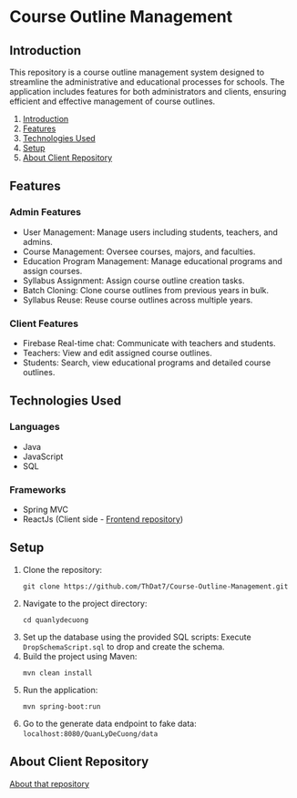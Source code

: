# Course Outline Management

## Introduction

This repository is a course outline management system designed to streamline the administrative and educational processes for schools. The application includes features for both administrators and clients, ensuring efficient and effective management of course outlines.

1. [Introduction](#introduction)
2. [Features](#features)
3. [Technologies Used](#technologies-used)
4. [Setup](#setup)
5. [About Client Repository](#about-client-repository)

## Features

### Admin Features

- User Management: Manage users including students, teachers, and admins.
- Course Management: Oversee courses, majors, and faculties.
- Education Program Management: Manage educational programs and assign courses.
- Syllabus Assignment: Assign course outline creation tasks.
- Batch Cloning: Clone course outlines from previous years in bulk.
- Syllabus Reuse: Reuse course outlines across multiple years.

### Client Features
- Firebase Real-time chat: Communicate with teachers and students.
- Teachers: View and edit assigned course outlines.
- Students: Search, view educational programs and detailed course outlines.

## Technologies Used

### Languages

- Java
- JavaScript
- SQL

### Frameworks

- Spring MVC
- ReactJs (Client side - [Frontend repository](#about-client-repository))

## Setup

1. Clone the repository:
   ```
   git clone https://github.com/ThDat7/Course-Outline-Management.git
   ```
2. Navigate to the project directory:
   ```
   cd quanlydecuong
   ```
3. Set up the database using the provided SQL scripts:
   Execute `DropSchemaScript.sql` to drop and create the schema.
4. Build the project using Maven:
   ```
   mvn clean install
   ```
5. Run the application:
   ```
   mvn spring-boot:run
   ```
6. Go to the generate data endpoint to fake data:
   `localhost:8080/QuanLyDeCuong/data`

## About Client Repository

[About that repository](https://github.com/ThDat7/quanlydecuong_frontend)
